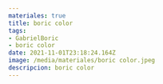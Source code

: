 ```yaml
---
materiales: true
title: boric color
tags:
- GabrielBoric
- boric color
date: 2021-11-01T23:18:24.164Z
image: /media/materiales/boric color.jpeg
descripcion: boric color
---
```

